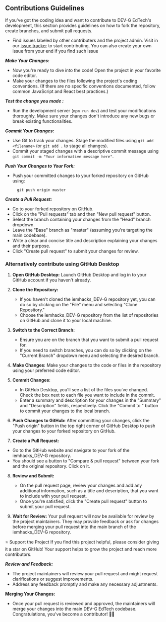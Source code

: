 ## Contributions Guidelines <a name="guide"></a>

If you've got the coding idea and want to contribute to DEV-G EdTech's development, this section provides guidelines on how to fork the repository, create branches, and submit pull requests.

- Find  issues labeled by other contributers and the project admin.  Visit in our [issue tracker](https://github.com/ashutoshgithubs/iemhacks_DEV-G/issues) to start contributing. You can also create your own issue from your end if you find such issue 

***Make Your Changes:***
-   Now you're ready to dive into the code! Open the project in your favorite code editor.
-   Make your changes to the files following the project's coding conventions. (If there are no specific conventions documented, follow common JavaScript and React best practices.)

***Test the change you made :***
-   Run the development server (`npm run dev`) and test your modifications thoroughly. Make sure your changes don't introduce any new bugs or break existing functionalities.

***Commit Your Changes:***

-   Use Git to track your changes. Stage the modified files using `git add <filename>`           (or `git add .` to stage all changes).
-   Commit your staged changes with a descriptive commit message using `git commit -m "Your informative message here"`.

***Push Your Changes to Your Fork:***

-   Push your committed changes to your forked repository on GitHub using:
   
     ```  git push origin master```
    
***Create a Pull Request:***

-   Go to your forked repository on GitHub.
-   Click on the "Pull requests" tab and then "New pull request" button.
-   Select the branch containing your changes from the "Head" branch dropdown.
-   Leave the "Base" branch as "master" (assuming you're targeting the main codebase).
-   Write a clear and concise title and description explaining your changes and their purpose.
-   Click "Create pull request" to submit your changes for review.

### Alternatively contribute using GitHub Desktop

1. **Open GitHub Desktop:**
   Launch GitHub Desktop and log in to your GitHub account if you haven't already.

2. **Clone the Repository:**
   - If you haven't cloned the iemhacks_DEV-G repository yet, you can do so by clicking on the "File" menu and selecting "Clone Repository."
   - Choose the iemhacks_DEV-G repository from the list of repositories on GitHub and clone it to your local machine.

3. **Switch to the Correct Branch:**
   - Ensure you are on the branch that you want to submit a pull request for.
   - If you need to switch branches, you can do so by clicking on the "Current Branch" dropdown menu and selecting the desired branch.

4. **Make Changes:**
   Make your changes to the code or files in the repository using your preferred code editor.

5. **Commit Changes:**
   - In GitHub Desktop, you'll see a list of the files you've changed. Check the box next to each file you want to include in the commit.
   - Enter a summary and description for your changes in the "Summary" and "Description" fields, respectively. Click the "Commit to <branch-name>" button to commit your changes to the local branch.

6. **Push Changes to GitHub:**
   After committing your changes, click the "Push origin" button in the top right corner of GitHub Desktop to push your changes to your forked repository on GitHub.

7. **Create a Pull Request:**
  - Go to the GitHub website and navigate to your fork of the iemhacks_DEV-G repository.
  - You should see a button to "Compare & pull request" between your fork and the original repository. Click on it.

8. **Review and Submit:**
   - On the pull request page, review your changes and add any additional information, such as a title and description, that you want to include with your pull request.
   - Once you're satisfied, click the "Create pull request" button to submit your pull request.

9. **Wait for Review:**
    Your pull request will now be available for review by the project maintainers. They may provide feedback or ask for changes before merging your pull request into the main branch of the iemhacks_DEV-G repository.

⭐️ Support the Project
If you find this project helpful, please consider giving it a star on GitHub! Your support helps to grow the project and reach more contributors.

***Review and Feedback:***

-   The project maintainers  will review your pull request and might request clarifications or suggest improvements.
-   Address any feedback promptly and make any necessary adjustments.

**Merging Your Changes:**

-   Once your pull request is reviewed and approved, the maintainers will merge your changes into the main DEV-G EdTech codebase. Congratulations, you've become a contributor! 🎉🎉

